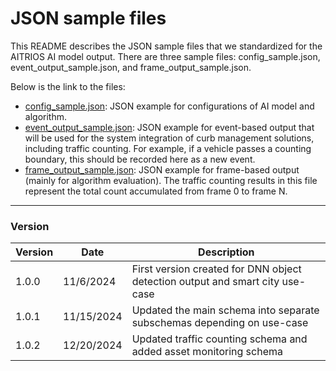 # JSON sample files

This README describes the JSON sample files that we standardized for the AITRIOS AI model output. There are three sample files: config_sample.json, event_output_sample.json, and frame_output_sample.json.

Below is the link to the files:
- [config_sample.json](https://github.com/smart-camera-engagement/eval-ai-models/blob/v1.0.2/sample/config_sample.json): JSON example for configurations of AI model and algorithm.
- [event_output_sample.json](https://github.com/smart-camera-engagement/eval-ai-models/blob/v1.0.2/sample/event_output_sample.json): JSON example for event-based output that will be used for the system integration of curb management solutions, including traffic counting. For example, if a vehicle passes a counting boundary, this should be recorded here as a new event. 
- [frame_output_sample.json](https://github.com/smart-camera-engagement/eval-ai-models/blob/v1.0.2/sample/frame_output_sample.json): JSON example for frame-based output (mainly for algorithm evaluation). The traffic counting results in this file represent the total count accumulated from frame 0 to frame N.

----
### Version
|   Version  |   Date    | Description |
|------------|-----------|-------------|
| 1.0.0      | 11/6/2024 | First version created for DNN object detection output and smart city use-case |
| 1.0.1      | 11/15/2024 | Updated the main schema into separate subschemas depending on use-case |
| 1.0.2      | 12/20/2024 | Updated traffic counting schema and added asset monitoring schema |